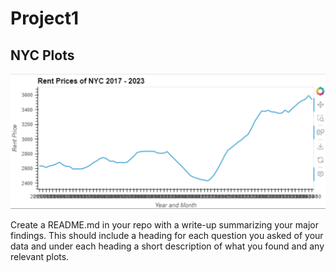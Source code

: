 # Project1

## NYC Plots
![NYC Rent Prices](NYC_rental.png)


Create a README.md in your repo with a write-up summarizing your major findings. This should include a heading for each question you asked of your data and under each heading a short description of what you found and any relevant plots.
